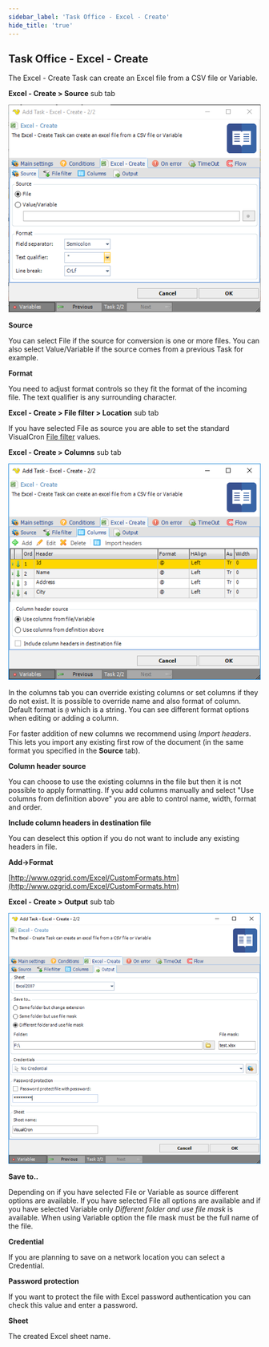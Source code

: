 ```yaml
---
sidebar_label: 'Task Office - Excel - Create'
hide_title: 'true'
---
```


## Task Office - Excel - Create

The Excel - Create Task can create an Excel file from a CSV file or Variable.
 
**Excel - Create > Source** sub tab

![](../../../static/img/taskofficeexcelcreate.png)

**Source**

You can select File if the source for conversion is one or more files. You can also select Value/Variable if the source comes from a previous Task for example.
 
**Format**

You need to adjust format controls so they fit the format of the incoming file. The text qualifier is any surrounding character.
 
**Excel - Create > File filter > Location** sub tab

If you have selected File as source you are able to set the standard VisualCron [File filter](job-tasks-file-filter) values.
 
**Excel - Create > Columns** sub tab

![](../../../static/img/taskofficeexcelcreatecolumns.png)

In the columns tab you can override existing columns or set columns if they do not exist. It is possible to override name and also format of column. Default format is `@` which is a string. You can see different format options when editing or adding a column.
 
For faster addition of new columns we recommend using *Import headers*. This lets you import any existing first row of the document (in the same format you specified in the **Source** tab).
 
**Column header source**

You can choose to use the existing columns in the file but then it is not possible to apply formatting. If you add columns manually and select "Use columns from definition above" you are able to control name, width, format and order.
 
**Include column headers in destination file**

You can deselect this option if you do not want to include any existing headers in file.
 
**Add->Format**

[http://www.ozgrid.com/Excel/CustomFormats.htm](http://www.ozgrid.com/Excel/CustomFormats.htm)
 
**Excel - Create > Output** sub tab

![](../../../static/img/taskofficeexcelcreateoutput.png)

**Save to..**

Depending on if you have selected File or Variable as source different options are available. If you have selected File all options are available and if you have selected Variable only *Different folder and use file mask* is available. When using Variable option the file mask must be the full name of the file.
 
**Credential**

If you are planning to save on a network location you can select a Credential.
 
**Password protection**

If you want to protect the file with Excel password authentication you can check this value and enter a password.
 
**Sheet**

The created Excel sheet name.